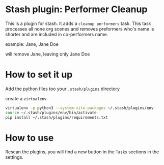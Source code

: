 # Stash plugin: Performer Cleanup

This is a plugin for stash. It adds a `cleanup performers` task. 
This task processes all none org scenes and removes preformers who's name is shorter and are included in co-performers name.

example: Jane, Jane Doe

will remove Jane, leaving only Jane Doe

# How to set it up

Add the python files too your `.stash/plugins` directory

create a `virtualenv`

```bash
virtualenv -p python3 --system-site-packages ~/.stash/plugins/env
source ~/.stash/plugins/env/bin/activate
pip install ~/.stash/plugins/requirements.txt
```

# How to use

Rescan the plugins, you will find a new button in the `Tasks` sections in the settings.

